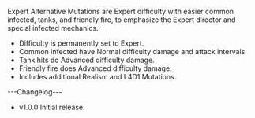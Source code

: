 Expert Alternative Mutations are Expert difficulty with easier common infected, tanks, and friendly fire, to emphasize the Expert director and special infected mechanics.
- Difficulty is permanently set to Expert.
- Common infected have Normal difficulty damage and attack intervals.
- Tank hits do Advanced difficulty damage.
- Friendly fire does Advanced difficulty damage.
- Includes additional Realism and L4D1 Mutations.

---Changelog---
- v1.0.0 Initial release.

